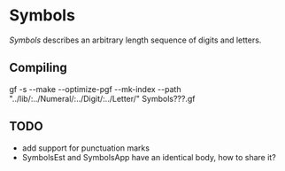 Symbols
=======

*Symbols* describes an arbitrary length sequence of digits and letters.

Compiling
---------

   gf -s --make --optimize-pgf --mk-index --path "../lib/:../Numeral/:../Digit/:../Letter/" Symbols???.gf


TODO
----

  * add support for punctuation marks
  * SymbolsEst and SymbolsApp have an identical body, how to share it?
